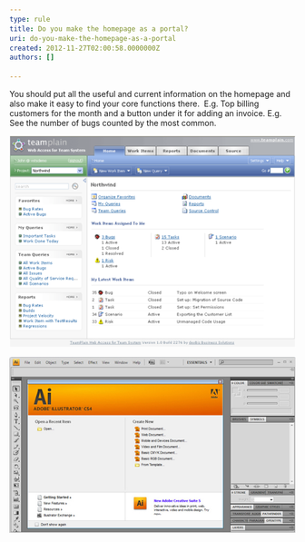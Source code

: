 ```yaml
---
type: rule
title: Do you make the homepage as a portal?
uri: do-you-make-the-homepage-as-a-portal
created: 2012-11-27T02:00:58.0000000Z
authors: []

---
```


You should put all the useful and current information on the homepage and also make it easy to find your core functions there.
   ​
E.g. Top billing customers for the month and a button under it for adding an invoice.
E.g. See the number of bugs counted by the most common.

![ The homepage of TWA is a portal.](../../assets/HomepagePortal.png)

![ Adobe's Creative Suite also opens a portal 'homepage'.](../../assets/HomepagePortalSoftware.jpg)
